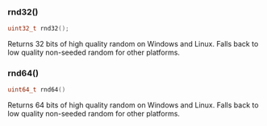 ### rnd32()

```c
uint32_t rnd32();
```

Returns 32 bits of high quality random on Windows and Linux. Falls back to low quality non-seeded random for other platforms.

### rnd64()

```c
uint64_t rnd64()
```

Returns 64 bits of high quality random on Windows and Linux. Falls back to low quality non-seeded random for other platforms.
